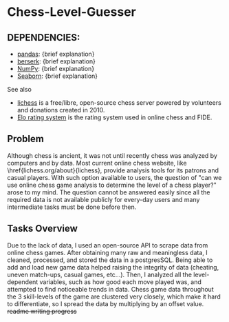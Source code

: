 # Chess-Level-Guesser
## DEPENDENCIES:
- [pandas](https://pandas.pydata.org/docs/getting_started/install.html): {brief explanation}
- [berserk](https://github.com/rhgrant10/berserk): {brief explanation}
- [NumPy](https://numpy.org/install/): {brief explanation}
- [Seaborn](https://seaborn.pydata.org/): {brief explanation}

See also 
- [lichess](https://lichess.org/about) is a free/libre, open-source chess server powered by volunteers and donations created in 2010.
- [Elo rating system](https://en.wikipedia.org/wiki/Elo_rating_system) is the rating system used in online chess and FIDE.

## Problem
Although chess is ancient, it was not until recently chess was analyzed by computers and by data. Most current online chess website, like \href{lichess.org/about}{lichess}, provide analysis tools for its patrons and casual players. With such option available to users, the question of "can we use online chess game analysis to determine the level of a chess player?" arose to my mind. The question cannot be answered easily since all the required data is not available publicly for every-day users and many intermediate tasks must be done before then.

## Tasks Overview
Due to the lack of data, I used an open-source API to scrape data from online chess games. After obtaining many raw and meaningless data, I cleaned, processed, and stored the data in a postgresSQL. Being able to add and load new game data helped raising the integrity of data (cheating, uneven match-ups, casual games, etc...). Then, I analyzed all the level-dependent variables, such as how good each move played was, and attempted to find noticeable trends in data. Chess game data throughout the 3 skill-levels of the game are clustered very closely, which make it hard to differentiate, so I spread the data by multiplying by an offset value.
~~readme writing progress~~
